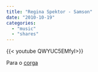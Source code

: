 ```yaml
---
title: "Regina Spektor - Samson"
date: "2010-10-19"
categories:
  - "music"
  - "shares"
---
```


<div style="width: 70vw;">{{< youtube QWYUC5EMfyI>}}</div>

Para o [corga](http://darcorgaosapatos.tumblr.com/)
